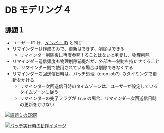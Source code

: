 # DB モデリング４

## 課題１

- ユーザー ID は、[メンバー ID](https://help.receptionist.jp/?p=1100) と同じ
- リマインダーは作成のみで、更新はできず、削除はできる
  - リマインダー削除後に再度参照することはないと判断し、物理削除
- リマインダー送信頻度も物理削除前提だが、外部キー制約を持たせてることで、リマインダー側で使用されている場合は削除できなくする
- リマインダー次回送信日時は、バッチ処理（cron job?）のタイミングで更新をかける
  - リマインダー次回送信日時のタイムゾーンは、ユーザーが設定しているタイムゾーンに従う
  - リマインダーの完了フラグが `true` の場合、リマインダー次回送信日時の更新をかけない

[![課題１のER図](https://mermaid.ink/img/pako:eNqdk09r2zAYxr-K0HU1NLCTb6XxWGjXlaS9GYJqK6khljLZHmRpIbbZlsFKc-nC1q40pS3t_oRBxwZZun4YRe5y6leYYmeLO5LLLuZF-r2PnvexVIcGNTFUIWZZC5UZsnWik8LywuKSsl7Q8mBrS1FoHeS1R7mVrJZXJltKXlteWMs9Xik8zK0CFWzgCiVlp-hSnfzB_7P9joO6TgAwNhEDlglWl4AOeXjGwz4PvslvLqvDEfAUsZgxLadaQbUiQTaW6K_O-c1JT7R2EgoTzwauZeNnlIy2eXDNgxMeHvHg50gyvLztN9fXFpVMRp2f540DWd_L3Jf1bf_VSGI7Nds0Yx94eBgrXvKwkbK3QWkFIwIsp2gmR4vu60HvBQ_3eHjBgy93p7Cx46AynioZvXk5fH-c8DFcYviJh4lRm4oPG_7gujM8-iF6Z3I4g1Eiro5Ff5f7XbHfE913w73vUlN8botmezwmiENyXGRXgcEwcrFZRO5U_cHVQdRsRe3T6G3wbyvDtkVmdkafOmL_MPE36U8lPPO2TJL3HMyKMv4Ho_gTKfG8KUebdkfijsRTqitNcv_jzdcW90-5vzvrZ0qDcA7amNnIMuXLic3o0N3ENtahKksTl5BXcWNYol7VlAFqpuVSBtUSqjh4DiLPpYUaMf4uJNT4EY5Xt38DB4WbrQ)](https://mermaid.live/edit#pako:eNqdk09r2zAYxr-K0HU1NLCTb6XxWGjXlaS9GYJqK6khljLZHmRpIbbZlsFKc-nC1q40pS3t_oRBxwZZun4YRe5y6leYYmeLO5LLLuZF-r2PnvexVIcGNTFUIWZZC5UZsnWik8LywuKSsl7Q8mBrS1FoHeS1R7mVrJZXJltKXlteWMs9Xik8zK0CFWzgCiVlp-hSnfzB_7P9joO6TgAwNhEDlglWl4AOeXjGwz4PvslvLqvDEfAUsZgxLadaQbUiQTaW6K_O-c1JT7R2EgoTzwauZeNnlIy2eXDNgxMeHvHg50gyvLztN9fXFpVMRp2f540DWd_L3Jf1bf_VSGI7Nds0Yx94eBgrXvKwkbK3QWkFIwIsp2gmR4vu60HvBQ_3eHjBgy93p7Cx46AynioZvXk5fH-c8DFcYviJh4lRm4oPG_7gujM8-iF6Z3I4g1Eiro5Ff5f7XbHfE913w73vUlN8botmezwmiENyXGRXgcEwcrFZRO5U_cHVQdRsRe3T6G3wbyvDtkVmdkafOmL_MPE36U8lPPO2TJL3HMyKMv4Ho_gTKfG8KUebdkfijsRTqitNcv_jzdcW90-5vzvrZ0qDcA7amNnIMuXLic3o0N3ENtahKksTl5BXcWNYol7VlAFqpuVSBtUSqjh4DiLPpYUaMf4uJNT4EY5Xt38DB4WbrQ)

[![バッチ実行時の動作イメージ](https://mermaid.ink/img/pako:eNqNUktLw0AQ_ithTwoV70X0olcvehEWSmxWDZqkJOlB2kJ3VyXViCJoEeuj4Fupgh7UVvtjJhvbk3_BTVNErK_bzvDN95idHEpbGkFJNGurmTllchSbipK2ieqSlE0M3dSI3YcR8EvgB8COgd8BLwJvBM-V0NvEqP-bAWVgYFjRnZSrOvMpzTJJLmLYBM6BU1E7bFX9cJcBvRqatgeHgTWBPQK7ETU_eFoBvg38AtgtUN-1s2QEo0Kk8ZmvI5CfIk7eca3M70bD66rYO2gXadCshuWTSJhthXv34Y5UKAO9BLoEtAb0DIo0NtTDIa0A3QfmB_WT4GFVkgEryTKe7gy9Nbx_aUumIn3deBGVc1kKrw7MA7YqSutyHxEfW3trlLp77c08buWzGe3P35ERY9VOxEPx4v8c7tsF_YCNUe2jung6lSixzKXr1rn3Wit3lE7jxXbtf3HacxbYRAlkENtQdU2eYC6awcidIwbBKCmfGplRswsuRtgsSGjMN6bprmWj5Iy64JAEUrOuNbFopj8aMWpUV-VJG91u4R3Rr4dK)](https://mermaid.live/edit#pako:eNqNUktLw0AQ_ithTwoV70X0olcvehEWSmxWDZqkJOlB2kJ3VyXViCJoEeuj4Fupgh7UVvtjJhvbk3_BTVNErK_bzvDN95idHEpbGkFJNGurmTllchSbipK2ieqSlE0M3dSI3YcR8EvgB8COgd8BLwJvBM-V0NvEqP-bAWVgYFjRnZSrOvMpzTJJLmLYBM6BU1E7bFX9cJcBvRqatgeHgTWBPQK7ETU_eFoBvg38AtgtUN-1s2QEo0Kk8ZmvI5CfIk7eca3M70bD66rYO2gXadCshuWTSJhthXv34Y5UKAO9BLoEtAb0DIo0NtTDIa0A3QfmB_WT4GFVkgEryTKe7gy9Nbx_aUumIn3deBGVc1kKrw7MA7YqSutyHxEfW3trlLp77c08buWzGe3P35ERY9VOxEPx4v8c7tsF_YCNUe2jung6lSixzKXr1rn3Wit3lE7jxXbtf3HacxbYRAlkENtQdU2eYC6awcidIwbBKCmfGplRswsuRtgsSGjMN6bprmWj5Iy64JAEUrOuNbFopj8aMWpUV-VJG91u4R3Rr4dK)
